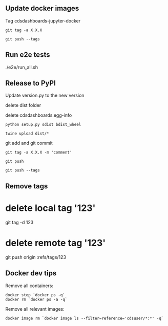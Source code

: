 ## Update docker images

Tag cdsdashboards-jupyter-docker

`git tag -a X.X.X`

`git push --tags`

## Run e2e tests

./e2e/run_all.sh

## Release to PyPI

Update version.py to the new version

delete dist folder

delete cdsdashboards.egg-info

`python setup.py sdist bdist_wheel`

`twine upload dist/*`

git add and git commit

`git tag -a X.X.X -m 'comment'`

`git push`

`git push --tags`



## Remove tags

# delete local tag '123'
git tag -d 123
# delete remote tag '123'
git push origin :refs/tags/123


## Docker dev tips

Remove all containers:
```
docker stop `docker ps -q`
docker rm `docker ps -a -q`
```


Remove all relevant images:
```
docker image rm `docker image ls --filter=reference='cdsuser/*:*' -q`
```
